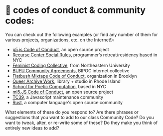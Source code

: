 # 🌴 codes of conduct & community codes:

You can check out the following examples (or find any number of them for various projects, organizations, etc. on the Internet!):

- [p5.js Code of Conduct](https://github.com/processing/p5.js/blob/main/CODE_OF_CONDUCT.md), an open source project
- [Recurse Center Social Rules](https://www.recurse.com/social-rules), programmer’s retreat/residency based in NYC
- [Feminist Coding Collective](https://digitalfeministcommons.northeastern.edu/), from Northeastern University
- [BUFU Community Agreements](https://github.com/mab253/designII-fall2022/blob/main/workshops/week1/BUFU_communityagreements.jpg?raw=true), BIPOC internet collective
- [Flatbush Mixtape Code of Conduct](https://flatbushmixtape.org/agreements), organization in Brooklyn
- [Queer Archive Work](https://queer.archive.work/code_of_conduct/studio_code_sept2021.pdf), library + studio in Rhode Island
- [School for Poetic Computation](https://github.com/SFPC/codeofconduct), based in NYC
- [ml5.JS Code of Conduct](https://github.com/ml5js/Code-of-Conduct), an open source project
- [TC39](https://tc39.es/code-of-conduct/), a Javascript maintenance community
- [Rust](https://www.rust-lang.org/policies/code-of-conduct), a computer language's open source community

What elements of these do you respond to? Are there phrases or suggestions that you want to add to our class Community Code? Do you want to tweak, alter, or re-write some of these? Do they make you think of entirely new ideas to add?
